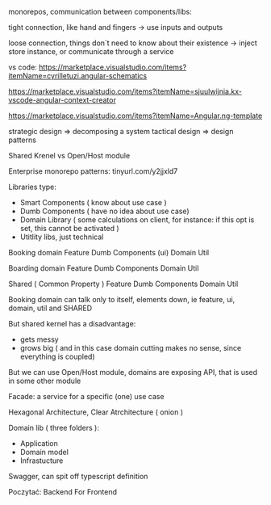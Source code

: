 monorepos, communication between components/libs:

tight connection, like hand and fingers
-> use inputs and outputs

loose connection, things don`t need to know about their existence
-> inject store instance, or communicate through a service

vs code:
https://marketplace.visualstudio.com/items?itemName=cyrilletuzi.angular-schematics

https://marketplace.visualstudio.com/items?itemName=sjuulwijnia.kx-vscode-angular-context-creator

https://marketplace.visualstudio.com/items?itemName=Angular.ng-template

strategic design => decomposing a system
tactical design => design patterns

Shared Krenel vs Open/Host module

Enterprise monorepo patterns: tinyurl.com/y2jjxld7

Libraries type:

- Smart Components ( know about use case )
- Dumb Components ( have no idea about use case)
- Domain Library ( some calculations on client, for instance: if this opt is set, this cannot be activated )
- Utitlity libs, just technical

Booking domain
Feature
Dumb Components (ui)
Domain
Util

Boarding domain
Feature
Dumb Components
Domain
Util

Shared ( Common Property )
Feature
Dumb Components
Domain
Util

Booking domain can talk only to itself, elements down, ie feature, ui, domain, util and SHARED

But shared kernel has a disadvantage:

- gets messy
- grows big ( and in this case domain cutting makes no sense, since everything is coupled)

But we can use Open/Host module, domains are exposing API, that is used in some other module

Facade: a service for a specific (one) use case

Hexagonal Architecture, Clear Atrchitecture ( onion )

Domain lib ( three folders ):

- Application
- Domain model
- Infrastucture

Swagger, can spit off typescript definition

Poczytać: Backend For Frontend
